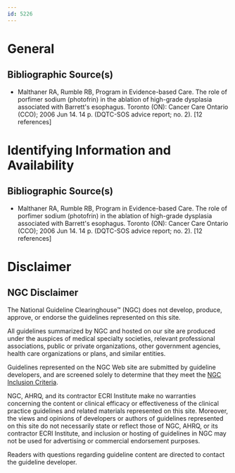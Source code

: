 ```yaml
---
id: 5226
---
```


# General

## Bibliographic Source(s)

- Malthaner RA, Rumble RB, Program in Evidence-based Care. The role of porfimer sodium (photofrin) in the ablation of high-grade dysplasia associated with Barrett's esophagus. Toronto (ON): Cancer Care Ontario (CCO); 2006 Jun 14. 14 p. (DQTC-SOS advice report; no. 2). [12 references]

# Identifying Information and Availability

## Bibliographic Source(s)

- Malthaner RA, Rumble RB, Program in Evidence-based Care. The role of porfimer sodium (photofrin) in the ablation of high-grade dysplasia associated with Barrett's esophagus. Toronto (ON): Cancer Care Ontario (CCO); 2006 Jun 14. 14 p. (DQTC-SOS advice report; no. 2). [12 references]

# Disclaimer

## NGC Disclaimer

The National Guideline Clearinghouse™ (NGC) does not develop, produce, approve, or endorse the guidelines represented on this site.

All guidelines summarized by NGC and hosted on our site are produced under the auspices of medical specialty societies, relevant professional associations, public or private organizations, other government agencies, health care organizations or plans, and similar entities.

Guidelines represented on the NGC Web site are submitted by guideline developers, and are screened solely to determine that they meet the [NGC Inclusion Criteria](/help-and-about/summaries/inclusion-criteria).

NGC, AHRQ, and its contractor ECRI Institute make no warranties concerning the content or clinical efficacy or effectiveness of the clinical practice guidelines and related materials represented on this site. Moreover, the views and opinions of developers or authors of guidelines represented on this site do not necessarily state or reflect those of NGC, AHRQ, or its contractor ECRI Institute, and inclusion or hosting of guidelines in NGC may not be used for advertising or commercial endorsement purposes.

Readers with questions regarding guideline content are directed to contact the guideline developer.

